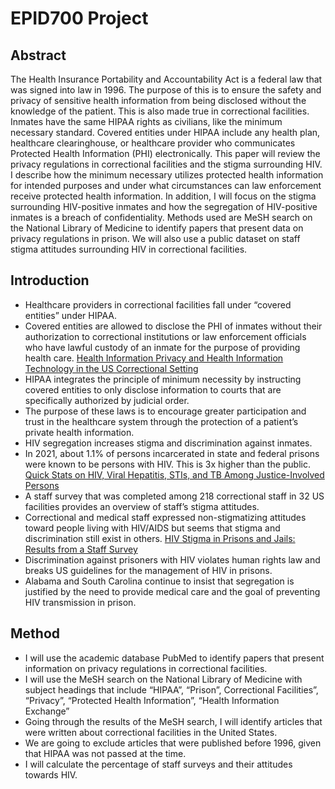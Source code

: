# EPID700 Project

## Abstract
The Health Insurance Portability and Accountability Act is a federal law that was signed into law in 1996. The purpose of this is to ensure the safety and privacy of sensitive health information from being disclosed without the knowledge of the patient. This is also made true in correctional facilities. Inmates have the same HIPAA rights as civilians, like the minimum necessary standard. Covered entities under HIPAA include any health plan, healthcare clearinghouse, or healthcare provider who communicates Protected Health Information (PHI) electronically. This paper will review the privacy regulations in correctional facilities and the stigma surrounding HIV. I describe how the minimum necessary utilizes protected health information for intended purposes and under what circumstances can law enforcement receive protected health information. In addition, I will focus on the stigma surrounding HIV-positive inmates and how the segregation of HIV-positive inmates is a breach of confidentiality. Methods used are MeSH search on the National Library of Medicine to identify papers that present data on privacy regulations in prison. We will also use a public dataset on staff stigma attitudes surrounding HIV in correctional facilities. 

## Introduction
  * Healthcare providers in correctional facilities fall under “covered entities” under HIPAA. 
  * Covered entities are allowed to disclose the PHI of inmates without their authorization to correctional institutions or law enforcement officials who have lawful custody of an inmate for the purpose of providing health care. [Health Information Privacy and Health Information Technology in the US Correctional Setting](https://www.ncbi.nlm.nih.gov/pmc/articles/PMC3987588/#:~:text=Covered%20entities%20may%20disclose%20the,the%20officers%20and%20employees%20of)
  * HIPAA integrates the principle of minimum necessity by instructing covered entities to only disclose information to courts that are specifically authorized by judicial order. 
  * The purpose of these laws is to encourage greater participation and trust in the healthcare system through the protection of a patient’s private health information. 
  * HIV segregation increases stigma and discrimination against inmates.
  * In 2021, about 1.1% of persons incarcerated in state and federal prisons were known to be persons with HIV. This is 3x higher than the public. [Quick Stats on HIV, Viral Hepatitis, STIs, and TB Among Justice-Involved Persons](https://www.cdc.gov/correctionalhealth/health-data.html)
  * A staff survey that was completed among 218 correctional staff in 32 US facilities provides an overview of staff’s stigma attitudes.
  * Correctional and medical staff expressed non-stigmatizing attitudes toward people living with HIV/AIDS but seems that stigma and discrimination still exist in others. [HIV Stigma in Prisons and Jails: Results from a Staff Survey](https://pubmed.ncbi.nlm.nih.gov/26036464/)
  * Discrimination against prisoners with HIV violates human rights law and breaks US guidelines for the management of HIV in prisons. 
  * Alabama and South Carolina continue to insist that segregation is justified by the need to provide medical care and the goal of preventing HIV transmission in prison. 

## Method

  * I will use the academic database PubMed to identify papers that present information on privacy regulations in correctional facilities. 
  * I will use the MeSH search on the National Library of Medicine with subject headings that include “HIPAA”, “Prison”, Correctional Facilities”, “Privacy”, “Protected Health Information”, “Health Information Exchange”
  * Going through the results of the MeSH search, I will identify articles that were written about correctional facilities in the United States. 
  * We are going to exclude articles that were published before 1996, given that HIPAA was not passed at the time.
  * I will calculate the percentage of staff surveys and their attitudes towards HIV. 

